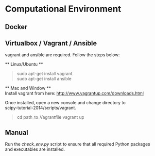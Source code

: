 # Computational Environment

## Docker

## Virtualbox / Vagrant / Ansible
vagrant and ansible are required. Follow the steps below:

** Linux/Ubuntu **   
> sudo apt-get install vagrant  
> sudo apt-get install ansible  

** Mac and Window **  
Install vagrant from here: http://www.vagrantup.com/downloads.html  

Once installed, open a new console and change directory to  
scipy-tutorial-2014/scripts/vagrant. 

> cd path_to_Vagrantfile 
> vagrant up

## Manual

Run the *check_env.py* script to ensure that all required Python packages and executables are installed.




